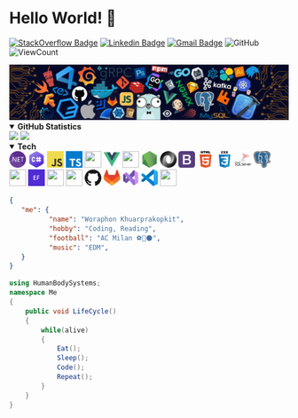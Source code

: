 # Hello World! 👋

[![StackOverflow Badge](https://img.shields.io/badge/zhamppx97-orange?logo=StackOverflow&logoColor=white&link=https://stackoverflow.com/users/8897723/zhamppx97)](https://stackoverflow.com/users/8897723/zhamppx97)
[![Linkedin Badge](https://img.shields.io/badge/Woraphon%20Kh-blue?logo=Linkedin&logoColor=white&link=https://www.linkedin.com/in/woraphon-kh/)](https://www.linkedin.com/in/woraphon-kh/)
[![Gmail Badge](https://img.shields.io/badge/zhamppx.wrp@gmail.com-c14438?logo=Gmail&logoColor=white&link=mailto:zhamppx.wrp@gmail.com)](mailto:zhamppx.wrp@gmail.com)
<img src="https://img.shields.io/github/followers/zhamppx97.svg?label=GitHub&style=social" alt="GitHub"></a>![ViewCount](https://views.whatilearened.today/views/github/zhamppx97/zhamppx97.svg)

<img src="https://github.com/zhamppx97/zhamppx97/blob/master/programming.jpg" />

<details open>
  <summary><b>GitHub Statistics</b></summary>
  <div>
    <img height="135px" src="https://github-readme-stats.vercel.app/api?username=zhamppx97&theme=catppuccin_latte&show_icons=true" />
    <img height="135px" src="https://github-readme-stats.vercel.app/api/top-langs/?username=zhamppx97&theme=catppuccin_latte&show_icons=true&layout=compact" />
  </div>
</details>

<details open>
  <summary><b>Tech</b></summary>
  <div>
    <img src="https://raw.githubusercontent.com/github/explore/a92591a79a4ce31660058d7ccc66c79266931f61/topics/dotnet/dotnet.png" width="30" height="30">
    <img src="https://raw.githubusercontent.com/github/explore/31ea1181d4a76262931a39ca68e0203774a69b60/topics/csharp/csharp.png" width="30" height="30"> <img src="https://raw.githubusercontent.com/github/explore/80688e429a7d4ef2fca1e82350fe8e3517d3494d/topics/javascript/javascript.png" width="30" height="30"> <img src="https://raw.githubusercontent.com/github/explore/80688e429a7d4ef2fca1e82350fe8e3517d3494d/topics/typescript/typescript.png" width="30" height="30"> <img 
    src="https://avatars.githubusercontent.com/u/139426?s=200&v=4" width="30" height="30"> <img 
    src="https://raw.githubusercontent.com/github/explore/93d8a67084f94b2a444e510199a6e7622e5b09a3/topics/vue/vue.png" width="30" height="30"> <img 
    src="https://avatars.githubusercontent.com/u/3494069?s=200&v=4" width="30" height="30"> <img src="https://raw.githubusercontent.com/github/explore/80688e429a7d4ef2fca1e82350fe8e3517d3494d/topics/nodejs/nodejs.png" width="30" height="30"> <img src="https://raw.githubusercontent.com/github/explore/80688e429a7d4ef2fca1e82350fe8e3517d3494d/topics/json/json.png" width="30" height="30"> <img src="https://raw.githubusercontent.com/github/explore/80688e429a7d4ef2fca1e82350fe8e3517d3494d/topics/bootstrap/bootstrap.png" width="30" height="30"> <img src="https://raw.githubusercontent.com/github/explore/80688e429a7d4ef2fca1e82350fe8e3517d3494d/topics/html/html.png" width="30" height="30"> <img src="https://raw.githubusercontent.com/github/explore/80688e429a7d4ef2fca1e82350fe8e3517d3494d/topics/css/css.png" width="30" height="30"> <img src="https://raw.githubusercontent.com/github/explore/96943574ba0c0340ba6ea1e6f768e9abe43e34e1/topics/sql-server/sql-server.png" width="30" height="30"> <img src="https://raw.githubusercontent.com/github/explore/80688e429a7d4ef2fca1e82350fe8e3517d3494d/topics/postgresql/postgresql.png" width="30" height="30"> <img src="https://avatars.githubusercontent.com/u/4430336?s=200&v=4" width="30" height="30"> <img src="https://raw.githubusercontent.com/dotnet/efcore/main/logo/ef-logo.png" width="30" height="30"> <img src="https://avatars.githubusercontent.com/u/83077457?s=200&v=4" width="30" height="30"> <img src="https://avatars.githubusercontent.com/u/18133?s=200&v=4" width="30" height="30"> <img src="https://raw.githubusercontent.com/github/explore/78df643247d429f6cc873026c0622819ad797942/topics/github/github.png" width="30" height="30"> <img src="https://raw.githubusercontent.com/github/explore/3f5c1e7d83bce81b0872ac88d46532515bdc88ef/topics/gitlab/gitlab.png" width="30" height="30"> <img src="https://raw.githubusercontent.com/github/explore/86c1bd6b4584404882313005cbd1c213cacb16d8/topics/visual-studio/visual-studio.png" width="30" height="30"> <img src="https://raw.githubusercontent.com/github/explore/bbd48b997e8d0bef63f676eca4da5e1f76487b56/topics/visual-studio-code/visual-studio-code.png" width="30" height="30"> <img 
    src="https://avatars.githubusercontent.com/u/10251060?s=200&v=4" width="30" height="30">
  </div>
</details>

```json
{
   "me": {
          "name": "Woraphon Khuarprakopkit",
          "hobby": "Coding, Reading",
          "football": "AC Milan ⚽🔴⚫",
          "music": "EDM",
   }
}
```

```c#
using HumanBodySystems;
namespace Me
{
    public void LifeCycle()
    {
        while(alive)
        {
            Eat();
            Sleep();
            Code();
            Repeat();
        }
    }
}
```

<!--<a href="https://www.buymeacoffee.com/zhamppx97" target="_blank"><img src="https://www.buymeacoffee.com/assets/img/custom_images/yellow_img.png" alt="Buy Me A Coffee" style="height: 41px !important;width: 174px !important;box-shadow: 0px 3px 2px 0px rgba(190, 190, 190, 0.5) !important;-webkit-box-shadow: 0px 3px 2px 0px rgba(190, 190, 190, 0.5) !important;" ></a>-->
